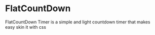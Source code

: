 # FlatCountDown
FlatCountDown Timer is a simple and light countdown timer that makes easy skin it with css
